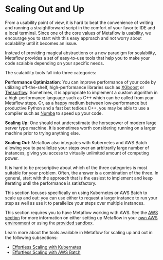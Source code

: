 # Scaling Out and Up

From a usability point of view, it is hard to beat the convenience of writing and running a straightforward script in the comfort of your favorite IDE and a local terminal. Since one of the core values of Metaflow is usability, we encourage you to start with this easy approach and not worry about scalability until it becomes an issue.

Instead of providing magical abstractions or a new paradigm for scalability, Metaflow provides a set of easy-to-use tools that help you to make your code scalable depending on your specific needs.

The scalability tools fall into three categories:

**Performance Optimization**: You can improve performance of your code by utilizing off-the-shelf, high-performance libraries such as [XGboost](https://github.com/dmlc/xgboost) or [Tensorflow](https://tensorflow.org). Sometimes, it is appropriate to implement a custom algorithm in a high-performance language such as C++ which can be called from your Metaflow steps. Or, as a happy medium between low-performance but productive Python and a fast but tedious C++, you may be able to use a compiler such as [Numba](https://numba.pydata.org) to speed up your code.

**Scaling Up**: One should not underestimate the horsepower of modern large server type machine. It is sometimes worth considering running on a larger machine prior to trying anything else.

**Scaling Out**: Metaflow also integrates with Kubernetes and AWS Batch allowing you to parallelize your steps over an arbitrarily large number of instances, giving you access to virtually unlimited amount of computing power.

It is hard to be prescriptive about which of the three categories is most suitable for your problem. Often, the answer is a combination of the three. In general, start with the approach that is the easiest to implement and keep iterating until the performance is satisfactory.

This section focuses specifically on using Kubernetes or AWS Batch to scale up and out: you can use either to request a larger instance to run your step as well as use it to parallelize your steps over multiple instances. 

This section requires you to have Metaflow working with AWS. See the [AWS section](../../metaflow-on-aws/metaflow-on-aws.md) for more information on either setting up Metaflow in your [own AWS environment](../../metaflow-on-aws/deploy-to-aws.md) or using the [provided sandbox](../../metaflow-on-aws/metaflow-sandbox.md).

Learn more about the tools available in Metaflow for scaling up and out in the following subsections:

- [Effortless Scaling with Kubernetes](../metaflow/scaling-out-and-up/effortless-scaling-with-kubernetes)
- [Effortless Scaling with AWS Batch](../metaflow/scaling-out-and-up/effortless-scaling-with-aws-batch)
